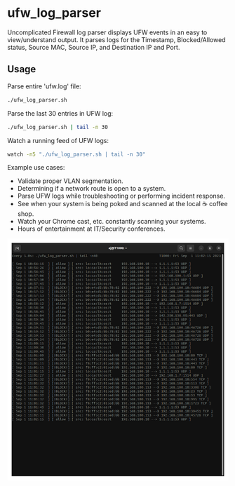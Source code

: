 # ufw_log_parser
Uncomplicated Firewall log parser displays UFW events in an easy to view/understand output. 
It parses logs for the Timestamp, Blocked/Allowed status, Source MAC, Source IP, and Destination IP and Port.    

## Usage

Parse entire 'ufw.log' file:
```Bash
./ufw_log_parser.sh
```

Parse the last 30 entries in UFW log:
```Bash
./ufw_log_parser.sh | tail -n 30
```

Watch a running feed of UFW logs: 
```Bash
watch -n5 "./ufw_log_parser.sh | tail -n 30"
```

Example use cases:
* Validate proper VLAN segmentation.
* Determining if a network route is open to a system. 
* Parse UFW logs while troubleshooting or performing incident response.  
* See when your system is being poked and scanned at the local ☕ coffee shop.
* Watch your Chrome cast, etc. constantly scanning your systems. 
* Hours of entertainment at IT/Security conferences. 

![alt text](https://github.com/ArronJablonowski/ufw_log_parser/blob/main/ufw_parser.png?raw=true)
